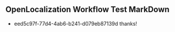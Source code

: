 ## OpenLocalization Workflow Test MarkDown
* eed5c97f-77d4-4ab6-b241-d079eb87139d thanks!

<!--HONumber=Jul16_HO3-->


